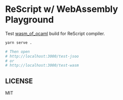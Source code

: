 # ReScript w/ WebAssembly Playground

Test [wasm_of_ocaml](https://github.com/ocaml-wasm/wasm_of_ocaml) build for ReScript compiler.

```sh
yarn serve .

# Then open
# http://localhost:3000/test-jsoo
# or
# http://localhost:3000/test-wasm
```

## LICENSE

MIT
